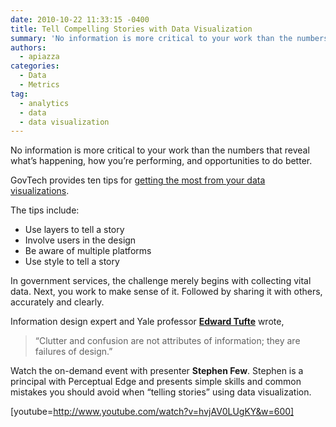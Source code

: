 ```yaml
---
date: 2010-10-22 11:33:15 -0400
title: Tell Compelling Stories with Data Visualization
summary: 'No information is more critical to your work than the numbers that reveal what&rsquo;s happening, how you&rsquo;re performing, and opportunities to do better. GovTech provides ten tips for getting the most from your data visualizations. The tips include: Use layers to tell a story Involve users in the design Be aware of multiple platforms Use style to tell a'
authors:
  - apiazza
categories:
  - Data
  - Metrics
tag:
  - analytics
  - data
  - data visualization
---
```


No information is more critical to your work than the numbers that reveal what’s happening, how you’re performing, and opportunities to do better.

GovTech provides ten tips for [getting the most from your data visualizations](http://www.govtech.com/pcio/10-Tips-for-Data-Visualization.html "GovTech's ten tips for getting the most from your data visualizations").

The tips include:

  * Use layers to tell a story
  * Involve users in the design
  * Be aware of multiple platforms
  * Use style to tell a story

In government services, the challenge merely begins with collecting vital data. Next, you work to make sense of it. Followed by sharing it with others, accurately and clearly.

Information design expert and Yale professor **[Edward Tufte](http://www.stanfordalumni.org/news/magazine/2007/marapr/features/tufte.html)** wrote,

> “Clutter and confusion are not attributes of information; they are failures of design.”

Watch the on-demand event with presenter **Stephen Few**. Stephen is a principal with Perceptual Edge and presents simple skills and common mistakes you should avoid when &#8220;telling stories&#8221; using data visualization.

[youtube=http://www.youtube.com/watch?v=hvjAV0LUgKY&w=600]